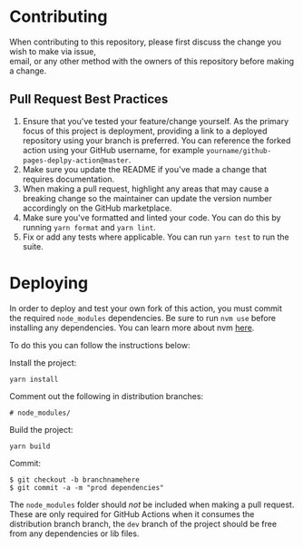 # Contributing	

When contributing to this repository, please first discuss the change you wish to make via issue,	
email, or any other method with the owners of this repository before making a change. 	

## Pull Request Best Practices	

1. Ensure that you've tested your feature/change yourself. As the primary focus of this project is deployment, providing a link to a deployed repository using your branch is preferred. You can reference the forked action using your GitHub username, for example `yourname/github-pages-deplpy-action@master`.	
2. Make sure you update the README if you've made a change that requires documentation.	
3. When making a pull request, highlight any areas that may cause a breaking change so the maintainer can update the version number accordingly on the GitHub marketplace.
4. Make sure you've formatted and linted your code. You can do this by running `yarn format` and `yarn lint`. 
5. Fix or add any tests where applicable. You can run `yarn test` to run the suite.

# Deploying

In order to deploy and test your own fork of this action, you must commit the required `node_modules` dependencies. Be sure to run `nvm use` before installing any dependencies. You can learn more about nvm [here](https://github.com/nvm-sh/nvm/blob/master/README.md).

To do this you can follow the instructions below:

Install the project:

```
yarn install
```

Comment out the following in distribution branches:

```
# node_modules/
```

Build the project: 

```
yarn build
```

Commit:

```
$ git checkout -b branchnamehere
$ git commit -a -m "prod dependencies"
```

The `node_modules` folder should _not_ be included when making a pull request. These are only required for GitHub Actions when it consumes the distribution branch branch, the `dev` branch of the project should be free from any dependencies or lib files. 
